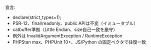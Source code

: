 宣言:
- declare(strict_types=1);
- PSR-12、final/readonly、public APIは不変（イミュータブル）
- catbuffer準拠（Little Endian、size自己一致を厳守）
- 例外は InvalidArgumentException / RuntimeException
- PHPStan max、PHPUnit 10+、JS/Python の固定ベクタで往復一致
